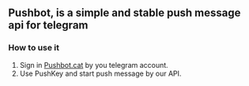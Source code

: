 ## Pushbot, is a simple and stable push message api for telegram
### How to use it
1. Sign in [Pushbot.cat](https://pushbot.cat/) by you telegram account.
2. Use PushKey and start push message by our API.
